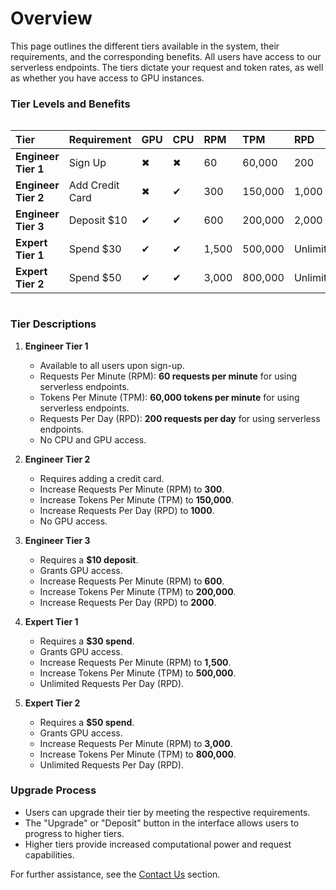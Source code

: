 # Overview

This page outlines the different tiers available in the system, their requirements, and the corresponding benefits. All
users have access to our serverless endpoints. The tiers dictate your request and token rates, as well as
whether you have access to GPU instances.

### **Tier Levels and Benefits**

<div style="overflow-x:auto;">
  <table>
    <thead>
      <tr>
        <th style="width: 200px; text-align: left;">Tier</th>
        <th style="width: 180px; text-align: left;">Requirement</th>
        <th style="width: 60px; text-align: left;">GPU</th>
        <th style="width: 60px; text-align: left;">CPU</th>
        <th style="width: 80px; text-align: left;">RPM</th>
        <th style="width: 100px; text-align: left;">TPM</th>
        <th style="width: 100px; text-align: left;">RPD</th>
      </tr>
    </thead>
    <tbody>
      <tr>
        <td><b>Engineer Tier 1</b></td>
        <td>Sign Up</td>
        <td>✖</td>
        <td>✖</td>
        <td>60</td>
        <td>60,000</td>
        <td>200</td>
      </tr>
      <tr>
        <td><b>Engineer Tier 2</b></td>
        <td>Add Credit Card</td>
        <td>✖</td>
        <td>✔</td>
        <td>300</td>
        <td>150,000</td>
        <td>1,000</td>
      </tr>
      <tr>
        <td><b>Engineer Tier 3</b></td>
        <td>Deposit $10</td>
        <td>✔</td>
        <td>✔</td>
        <td>600</td>
        <td>200,000</td>
        <td>2,000</td>
      </tr>
      <tr>
        <td><b>Expert Tier 1</b></td>
        <td>Spend $30</td>
        <td>✔</td>
        <td>✔</td>
        <td>1,500</td>
        <td>500,000</td>
        <td>Unlimited</td>
      </tr>
      <tr>
        <td><b>Expert Tier 2</b></td>
        <td>Spend $50</td>
        <td>✔</td>
        <td>✔</td>
        <td>3,000</td>
        <td>800,000</td>
        <td>Unlimited</td>
      </tr>
    </tbody>
  </table>
</div>

### **Tier Descriptions**

1. **Engineer Tier 1**
   - Available to all users upon sign-up.
   - Requests Per Minute (RPM): **60 requests per minute** for using serverless endpoints.
   - Tokens Per Minute (TPM): **60,000 tokens per minute** for using serverless endpoints.
   - Requests Per Day (RPD): **200 requests per day** for using serverless endpoints.
   - No CPU and GPU access.

2. **Engineer Tier 2**
   - Requires adding a credit card.
   - Increase Requests Per Minute (RPM) to **300**.
   - Increase Tokens Per Minute (TPM) to **150,000**.
   - Increase Requests Per Day (RPD) to **1000**.
   - No GPU access.

3. **Engineer Tier 3**
   - Requires a **$10 deposit**.
   - Grants GPU access.
   - Increase Requests Per Minute (RPM) to **600**.
   - Increase Tokens Per Minute (TPM) to **200,000**.
   - Increase Requests Per Day (RPD) to **2000**.

4. **Expert Tier 1**
   - Requires a **$30 spend**.
   - Grants GPU access.
   - Increase Requests Per Minute (RPM) to **1,500**.
   - Increase Tokens Per Minute (TPM) to **500,000**.
   - Unlimited Requests Per Day (RPD).

5. **Expert Tier 2**
   - Requires a **$50 spend**.
   - Grants GPU access.
   - Increase Requests Per Minute (RPM) to **3,000**.
   - Increase Tokens Per Minute (TPM) to **800,000**.
   - Unlimited Requests Per Day (RPD).

### **Upgrade Process**
- Users can upgrade their tier by meeting the respective requirements.
- The "Upgrade" or "Deposit" button in the interface allows users to progress to higher tiers.
- Higher tiers provide increased computational power and request capabilities.

For further assistance, see the [Contact Us](../Contact_Us/README.md) section.
